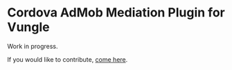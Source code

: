 # Cordova AdMob Mediation Plugin for Vungle

Work in progress.

If you would like to contribute, [come here](https://github.com/rehy/cordova-admob-mediation).
